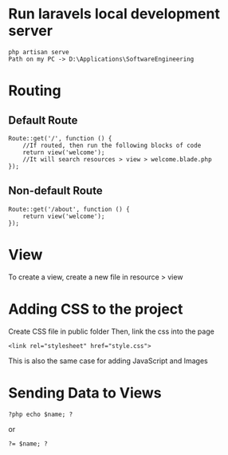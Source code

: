 # Run laravels local development server
```
php artisan serve
Path on my PC -> D:\Applications\SoftwareEngineering
```

# Routing
## Default Route
```
Route::get('/', function () {
    //If routed, then run the following blocks of code
    return view('welcome');
    //It will search resources > view > welcome.blade.php
});
```
## Non-default Route
```
Route::get('/about', function () {
    return view('welcome');
});
```

# View
To create a view, create a new file in resource > view 

# Adding CSS to the project
Create CSS file in public folder
Then, link the css into the page
```
<link rel="stylesheet" href="style.css">
```
This is also the same case for adding JavaScript and Images

# Sending Data to Views
```
?php echo $name; ?
```
or
```
?= $name; ?
```




























